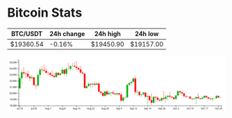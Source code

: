 # Bitcoin Stats

BTC/USDT|24h change|24h high|24h low|
|---|---|---|---|
|$19360.54|-0.16%|$19450.90|$19157.00|

<img src="./chart.svg">
